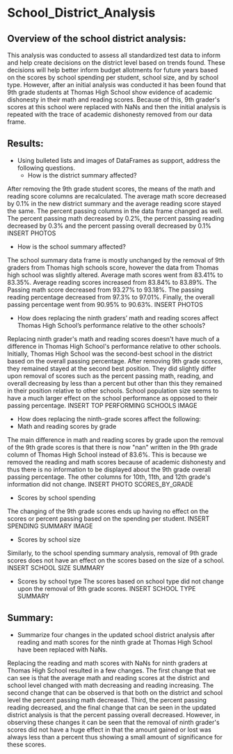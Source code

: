 # School_District_Analysis

## Overview of the school district analysis: 
This analysis was conducted to assess all standardized test data to inform and help create decisions on the district level based on trends found. These decisions will help better inform budget allotments for future years based on the scores by school spending per student, school size, and by school type. However, after an initial analysis was conducted it has been found that 9th grade students at Thomas High School show evidence of academic dishonesty in their math and reading scores. Because of this, 9th grader's scores at this school were replaced with NaNs and then the initial analysis is repeated with the trace of academic dishonesty removed from our data frame. 

## Results: 
- Using bulleted lists and images of DataFrames as support, address the following questions.
  - How is the district summary affected?

After removing the 9th grade student scores, the means of the math and reading score columns are recalculated. The average math score decreased by 0.1% in the new district summary and the average reading score stayed the same. The percent passing columns in the data frame changed as well. The percent passing math decreased by 0.2%, the percent passing reading decreased by 0.3% and the percent passing overall decreased by 0.1%
INSERT PHOTOS

  - How is the school summary affected?

The school summary data frame is mostly unchanged by the removal of 9th graders from Thomas high schools score, however the data from Thomas high school was slightly altered. Average math scores went from 83.41% to 83.35%. Average reading scores increased from 83.84% to 83.89%. The Passing math score decreased from 93.27% to 93.18%. The passing reading percentage decreased from 97.3% to 97.01%. Finally, the overall passing percentage went from 90.95% to 90.63%.
INSERT PHOTOS

  - How does replacing the ninth graders’ math and reading scores affect Thomas High School’s performance relative to the other schools?

Replacing ninth grader's math and reading scores doesn't have much of a difference in Thomas High School's performance relative to other schools. Initially, Thomas High School was the second-best school in the district based on the overall passing percentage. After removing 9th grade scores, they remained stayed at the second best position. They did slightly differ upon removal of scores such as the percent passing math, reading, and overall decreasing by less than a percent but other than this they remained in their position relative to other schools. School population size seems to have a much larger effect on the school performance as opposed to their passing percentage. 
INSERT TOP PERFORMING SCHOOLS IMAGE


  - How does replacing the ninth-grade scores affect the following:
  - Math and reading scores by grade

The main difference in math and reading scores by grade upon the removal of the 9th grade scores is that there is now "nan" written in the 9th grade column of Thomas High School instead of 83.6%. This is because we removed the reading and math scores because of academic dishonesty and thus there is no information to be displayed about the 9th grade overall passing percentage. The other columns for 10th, 11th, and 12th grade's information did not change.
INSERT PHOTO SCORES_BY_GRADE

  - Scores by school spending

The changing of the 9th grade scores ends up having no effect on the scores or percent passing based on the spending per student.
INSERT SPENDING SUMMARY IMAGE

  - Scores by school size

Similarly, to the school spending summary analysis, removal of 9th grade scores does not have an effect on the scores based on the size of a school.
INSERT SCHOOL SIZE SUMMARY

  - Scores by school type
The scores based on school type did not change upon the removal of 9th grade scores. 
INSERT SCHOOL TYPE SUMMARY


## Summary: 
- Summarize four changes in the updated school district analysis after reading and math scores for the ninth grade at Thomas High School have been replaced with NaNs.

Replacing the reading and math scores with NaNs for ninth graders at Thomas High School resulted in a few changes. The first change that we can see is that the average math and reading scores at the district and school level changed with math decreasing and reading increasing. The second change that can be observed is that both on the district and school level the percent passing math decreased. Third, the percent passing reading decreased, and the final change that can be seen in the updated district analysis is that the percent passing overall decreased. However, in observing these changes it can be seen that the removal of ninth grader's scores did not have a huge effect in that the amount gained or lost was always less than a percent thus showing a small amount of significance for these scores.

